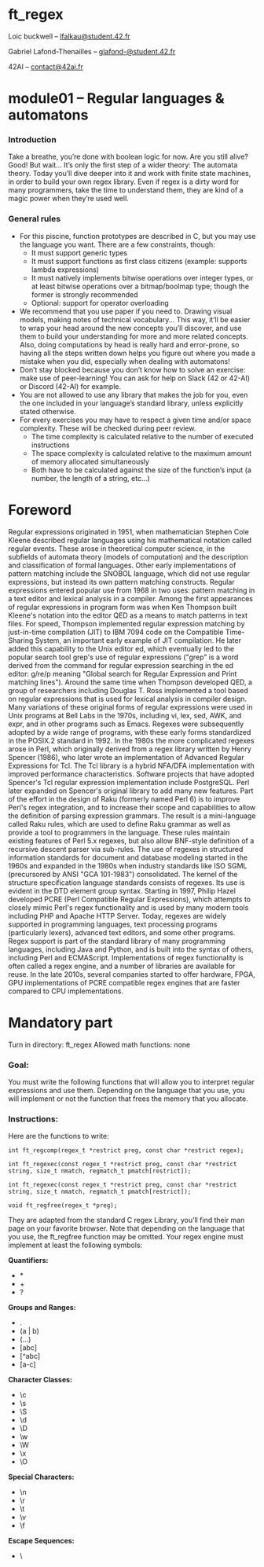 # ft_regex

Loic buckwell – lfalkau@student.42.fr

Gabriel Lafond-Thenailles – glafond-@student.42.fr

42AI – contact@42ai.fr

# module01 – Regular languages & automatons

### Introduction
Take a breathe, you’re done with boolean logic for now. Are you still alive?
Good! But wait… It’s only the first step of a wider theory: The automata theory. Today you’ll dive deeper into it and work with finite state machines, in order to build your own regex library.
Even if regex is a dirty word for many programmers, take the time to understand them, they are kind of a magic power when they’re used well.


### General rules
* For this piscine, function prototypes are described in C, but you may use the language you want. There are a few constraints, though:
  * It must support generic types
  * It must support functions as first class citizens (example: supports lambda expressions) 
  * It must natively implements bitwise operations over integer types, or at least bitwise operations over a bitmap/boolmap type; though the former is strongly recommended 
  * Optional: support for operator overloading 
* We recommend that you use paper if you need to. Drawing visual models, making notes of technical vocabulary... This way, it’ll be easier to wrap your head around the new concepts you’ll discover, and use them to build your understanding for more and more related concepts. Also, doing computations by head is really hard and error-prone, so having all the steps written down helps you figure out where you made a mistake when you did, especially when dealing with automatons!
* Don’t stay blocked because you don’t know how to solve an exercise: make use of peer-learning! You can ask for help on Slack (42 or 42-AI) or Discord (42-AI) for example. 
* You are not allowed to use any library that makes the job for you, even the one included in your language’s standard library, unless explicitly stated otherwise. 
* For every exercises you may have to respect a given time and/or space complexity. These will be checked during peer review. 
  * The time complexity is calculated relative to the number of executed instructions 
  * The space complexity is calculated relative to the maximum amount of memory allocated simultaneously
  * Both have to be calculated against the size of the function’s input (a number, the length of a string, etc...) 
      
# Foreword

Regular expressions originated in 1951, when mathematician Stephen Cole Kleene described regular languages using his mathematical notation called regular events. These arose in theoretical computer science, in the subfields of automata theory (models of computation) and the description and classification of formal languages. Other early implementations of pattern matching include the SNOBOL language, which did not use regular expressions, but instead its own pattern matching constructs. 
Regular expressions entered popular use from 1968 in two uses: pattern matching in a text editor and lexical analysis in a compiler. Among the first appearances of regular expressions in program form was when Ken Thompson built Kleene's notation into the editor QED as a means to match patterns in text files. For speed, Thompson implemented regular expression matching by just-in-time compilation (JIT) to IBM 7094 code on the Compatible Time-Sharing System, an important early example of JIT compilation. He later added this capability to the Unix editor ed, which eventually led to the popular search tool grep's use of regular expressions ("grep" is a word derived from the command for regular expression searching in the ed editor: g/re/p meaning "Global search for Regular Expression and Print matching lines"). Around the same time when Thompson developed QED, a group of researchers including Douglas T. Ross implemented a tool based on regular expressions that is used for lexical analysis in compiler design.
Many variations of these original forms of regular expressions were used in Unix programs at Bell Labs in the 1970s, including vi, lex, sed, AWK, and expr, and in other programs such as Emacs. Regexes were subsequently adopted by a wide range of programs, with these early forms standardized in the POSIX.2 standard in 1992. 
In the 1980s the more complicated regexes arose in Perl, which originally derived from a regex library written by Henry Spencer (1986), who later wrote an implementation of Advanced Regular Expressions for Tcl. The Tcl library is a hybrid NFA/DFA implementation with improved performance characteristics. Software projects that have adopted Spencer's Tcl regular expression implementation include PostgreSQL. Perl later expanded on Spencer's original library to add many new features. Part of the effort in the design of Raku (formerly named Perl 6) is to improve Perl's regex integration, and to increase their scope and capabilities to allow the definition of parsing expression grammars. The result is a mini-language called Raku rules, which are used to define Raku grammar as well as provide a tool to programmers in the language. These rules maintain existing features of Perl 5.x regexes, but also allow BNF-style definition of a recursive descent parser via sub-rules. 
The use of regexes in structured information standards for document and database modeling started in the 1960s and expanded in the 1980s when industry standards like ISO SGML (precursored by ANSI "GCA 101-1983") consolidated. The kernel of the structure specification language standards consists of regexes. Its use is evident in the DTD element group syntax. 
Starting in 1997, Philip Hazel developed PCRE (Perl Compatible Regular Expressions), which attempts to closely mimic Perl's regex functionality and is used by many modern tools including PHP and Apache HTTP Server. 
Today, regexes are widely supported in programming languages, text processing programs (particularly lexers), advanced text editors, and some other programs. Regex support is part of the standard library of many programming languages, including Java and Python, and is built into the syntax of others, including Perl and ECMAScript. Implementations of regex functionality is often called a regex engine, and a number of libraries are available for reuse. In the late 2010s, several companies started to offer hardware, FPGA, GPU implementations of PCRE compatible regex engines that are faster compared to CPU implementations. 

# Mandatory part

Turn in directory: ft_regex
Allowed math functions: none

### Goal:
You must write the following functions that will allow you to interpret regular expressions and use them. Depending on the language that you use, you will implement or not the function that frees the memory that you allocate.
### Instructions:
Here are the functions to write:

`int ft_regcomp(regex_t *restrict preg, const char *restrict regex);`

`int ft_regexec(const regex_t *restrict preg, const char *restrict string, size_t nmatch, regmatch_t pmatch[restrict]);`

`int ft_regexec(const regex_t *restrict preg, const char *restrict string, size_t nmatch, regmatch_t pmatch[restrict]);`

`void ft_regfree(regex_t *preg);`

They are adapted from the standard C regex Library, you’ll find their man page on your favorite browser. Note that depending on the language that you use, the ft_regfree function may be omitted.
Your regex engine must implement at least the following symbols:

**Quantifiers:**
* \*
* \+
* ?

**Groups and Ranges:**
* .
* (a | b)
* (…)
* [abc]
* [^abc]
* [a-c]

**Character Classes:**
* \c
* \s
* \S
* \d
* \D
* \w
* \W
* \x
* \O

**Special Characters:**
* \n
* \r
* \t
* \v
* \f

**Escape Sequences:**
* \

